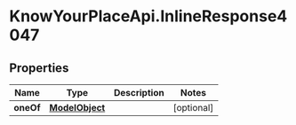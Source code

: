 # KnowYourPlaceApi.InlineResponse4047

## Properties

| Name      | Type                              | Description | Notes      |
| --------- | --------------------------------- | ----------- | ---------- |
| **oneOf** | [**ModelObject**](ModelObject.md) |             | [optional] |

